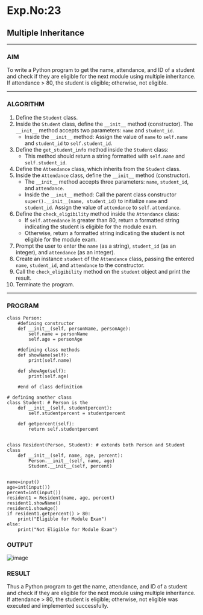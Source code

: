 # Exp.No:23  
## Multiple Inheritance

---

### AIM  
To write a Python program to get the name, attendance, and ID of a student and check if they are eligible for the next module using multiple inheritance. If attendance > 80, the student is eligible; otherwise, not eligible.

---

### ALGORITHM

1. Define the `Student` class.
2. Inside the `Student` class, define the `__init__` method (constructor). The `__init__` method accepts two parameters: `name` and `student_id`.
    - Inside the `__init__` method: Assign the value of `name` to `self.name` and `student_id` to `self.student_id`.
3. Define the `get_student_info` method inside the `Student` class:
    - This method should return a string formatted with `self.name` and `self.student_id`.
4. Define the `Attendance` class, which inherits from the `Student` class.
5. Inside the `Attendance` class, define the `__init__` method (constructor).
    - The `__init__` method accepts three parameters: `name`, `student_id`, and `attendance`.
    - Inside the `__init__` method: Call the parent class constructor `super().__init__(name, student_id)` to initialize `name` and `student_id`. Assign the value of `attendance` to `self.attendance`.
6. Define the `check_eligibility` method inside the `Attendance` class:
    - If `self.attendance` is greater than 80, return a formatted string indicating the student is eligible for the module exam.
    - Otherwise, return a formatted string indicating the student is not eligible for the module exam.
7. Prompt the user to enter the `name` (as a string), `student_id` (as an integer), and `attendance` (as an integer).
8. Create an instance `student` of the `Attendance` class, passing the entered `name`, `student_id`, and `attendance` to the constructor.
9. Call the `check_eligibility` method on the `student` object and print the result.
10. Terminate the program.

---

### PROGRAM

```
class Person:  
    #defining constructor  
    def __init__(self, personName, personAge):  
        self.name = personName  
        self.age = personAge  
  
    #defining class methods  
    def showName(self):  
        print(self.name)  
  
    def showAge(self):  
        print(self.age)  
  
    #end of class definition  
  
# defining another class  
class Student: # Person is the  
    def __init__(self, studentpercent):  
        self.studentpercent = studentpercent  
  
    def getpercent(self):  
        return self.studentpercent  
  
  
class Resident(Person, Student): # extends both Person and Student class  
    def __init__(self, name, age, percent):  
        Person.__init__(self, name, age)  
        Student.__init__(self, percent)  
  
  
name=input()
age=int(input())
percent=int(input())
resident1 = Resident(name, age, percent)  
resident1.showName()  
resident1.showAge()  
if resident1.getpercent() > 80:
    print("Eligible for Module Exam")
else:
    print("Not Eligible for Module Exam")
```

### OUTPUT

![image](https://github.com/user-attachments/assets/54edfc4e-fce7-403c-b11b-ba2734736ebe)

### RESULT
Thus a Python program to get the name, attendance, and ID of a student and check if they are eligible for the next module using multiple inheritance. If attendance > 80, the student is eligible; otherwise, not eligible was executed and implemented successfully.


